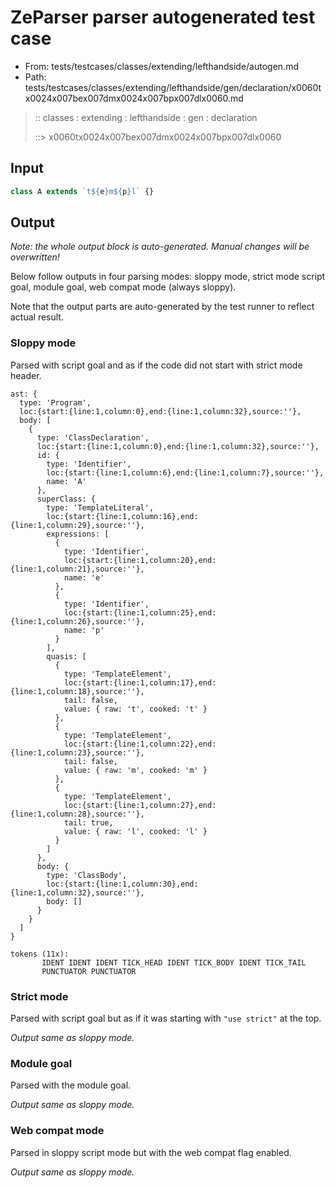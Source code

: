 # ZeParser parser autogenerated test case

- From: tests/testcases/classes/extending/lefthandside/autogen.md
- Path: tests/testcases/classes/extending/lefthandside/gen/declaration/x0060tx0024x007bex007dmx0024x007bpx007dlx0060.md

> :: classes : extending : lefthandside : gen : declaration
>
> ::> x0060tx0024x007bex007dmx0024x007bpx007dlx0060

## Input


`````js
class A extends `t${e}m${p}l` {}
`````

## Output

_Note: the whole output block is auto-generated. Manual changes will be overwritten!_

Below follow outputs in four parsing modes: sloppy mode, strict mode script goal, module goal, web compat mode (always sloppy).

Note that the output parts are auto-generated by the test runner to reflect actual result.

### Sloppy mode

Parsed with script goal and as if the code did not start with strict mode header.

`````
ast: {
  type: 'Program',
  loc:{start:{line:1,column:0},end:{line:1,column:32},source:''},
  body: [
    {
      type: 'ClassDeclaration',
      loc:{start:{line:1,column:0},end:{line:1,column:32},source:''},
      id: {
        type: 'Identifier',
        loc:{start:{line:1,column:6},end:{line:1,column:7},source:''},
        name: 'A'
      },
      superClass: {
        type: 'TemplateLiteral',
        loc:{start:{line:1,column:16},end:{line:1,column:29},source:''},
        expressions: [
          {
            type: 'Identifier',
            loc:{start:{line:1,column:20},end:{line:1,column:21},source:''},
            name: 'e'
          },
          {
            type: 'Identifier',
            loc:{start:{line:1,column:25},end:{line:1,column:26},source:''},
            name: 'p'
          }
        ],
        quasis: [
          {
            type: 'TemplateElement',
            loc:{start:{line:1,column:17},end:{line:1,column:18},source:''},
            tail: false,
            value: { raw: 't', cooked: 't' }
          },
          {
            type: 'TemplateElement',
            loc:{start:{line:1,column:22},end:{line:1,column:23},source:''},
            tail: false,
            value: { raw: 'm', cooked: 'm' }
          },
          {
            type: 'TemplateElement',
            loc:{start:{line:1,column:27},end:{line:1,column:28},source:''},
            tail: true,
            value: { raw: 'l', cooked: 'l' }
          }
        ]
      },
      body: {
        type: 'ClassBody',
        loc:{start:{line:1,column:30},end:{line:1,column:32},source:''},
        body: []
      }
    }
  ]
}

tokens (11x):
       IDENT IDENT IDENT TICK_HEAD IDENT TICK_BODY IDENT TICK_TAIL
       PUNCTUATOR PUNCTUATOR
`````

### Strict mode

Parsed with script goal but as if it was starting with `"use strict"` at the top.

_Output same as sloppy mode._

### Module goal

Parsed with the module goal.

_Output same as sloppy mode._

### Web compat mode

Parsed in sloppy script mode but with the web compat flag enabled.

_Output same as sloppy mode._
